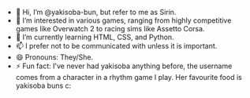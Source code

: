 - 👋 Hi, I’m @yakisoba-bun, but refer to me as Sirin.
- 👀 I’m interested in various games, ranging from highly competitive games like Overwatch 2 to racing sims like Assetto Corsa.
- 🌱 I’m currently learning HTML, CSS, and Python.
- 📫 I prefer not to be communicated with unless it is important.
- 😄 Pronouns: They/She.
- ⚡ Fun fact: I've never had yakisoba anything before, the username comes from a character in a rhythm game I play. Her favourite food is yakisoba buns c:

<!---
yakisoba-bun/yakisoba-bun is a ✨ special ✨ repository because its `README.md` (this file) appears on your GitHub profile.
You can click the Preview link to take a look at your changes.
--->
